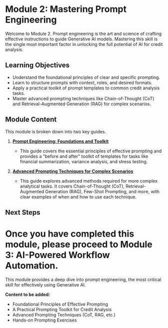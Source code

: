 # Module 2: Mastering Prompt Engineering

Welcome to Module 2. Prompt engineering is the art and science of crafting effective instructions to guide Generative AI models. Mastering this skill is the single most important factor in unlocking the full potential of AI for credit analysis.

## Learning Objectives
- Understand the foundational principles of clear and specific prompting.
- Learn to structure prompts with context, roles, and desired formats.
- Apply a practical toolkit of prompt templates to common credit analysis tasks.
- Master advanced prompting techniques like Chain-of-Thought (CoT) and Retrieval-Augmented Generation (RAG) for complex scenarios.

## Module Content

This module is broken down into two key guides.

1.  **[Prompt Engineering: Foundations and Toolkit](./01_Foundations_and_Toolkit.md)**
    - This guide covers the essential principles of effective prompting and provides a "before and after" toolkit of templates for tasks like financial summarization, variance analysis, and stress testing.

2.  **[Advanced Prompting Techniques for Complex Scenarios](./02_Advanced_Prompting_Techniques.md)**
    - This guide explores advanced methods required for more complex analytical tasks. It covers Chain-of-Thought (CoT), Retrieval-Augmented Generation (RAG), Few-Shot Prompting, and more, with clear examples of when and how to use each technique.

## Next Steps
Once you have completed this module, please proceed to **Module 3: AI-Powered Workflow Automation**.
=======
This module provides a deep dive into prompt engineering, the most critical skill for effectively using Generative AI.

**Content to be added:**
- Foundational Principles of Effective Prompting
- A Practical Prompting Toolkit for Credit Analysis
- Advanced Prompting Techniques (CoT, RAG, etc.)
- Hands-on Prompting Exercises
